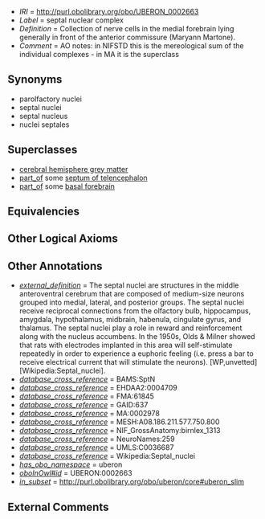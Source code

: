  * *IRI* = http://purl.obolibrary.org/obo/UBERON_0002663
 * *Label* = septal nuclear complex
 * *Definition* = Collection of nerve cells in the medial forebrain lying generally in front of the anterior commissure (Maryann Martone).
 * *Comment* = AO notes: in NIFSTD this is the mereological sum of the individual complexes - in MA it is the superclass

## Synonyms

 * parolfactory nuclei
 * septal nuclei
 * septal nucleus
 * nuclei septales

## Superclasses

 * [cerebral hemisphere grey matter](../../UBERON/01/UBERON_0005401.md)
 * [part_of](../../BFO/50/BFO_0000050.md) some [septum of telencephalon](../../UBERON/46/UBERON_0000446.md)
 * [part_of](../../BFO/50/BFO_0000050.md) some [basal forebrain](../../UBERON/43/UBERON_0002743.md)

## Equivalencies


## Other Logical Axioms


## Other Annotations

 * *[external_definition](../../UBPROP/01/UBPROP_0000001.md)* = The septal nuclei are structures in the middle anteroventral cerebrum that are composed of medium-size neurons grouped into medial, lateral, and posterior groups. The septal nuclei receive reciprocal connections from the olfactory bulb, hippocampus, amygdala, hypothalamus, midbrain, habenula, cingulate gyrus, and thalamus. The septal nuclei play a role in reward and reinforcement along with the nucleus accumbens. In the 1950s, Olds &amp; Milner showed that rats with electrodes implanted in this area will self-stimulate repeatedly in order to experience a euphoric feeling (i.e. press a bar to receive electrical current that will stimulate the neurons). [WP,unvetted][Wikipedia:Septal_nuclei].
 * *[database_cross_reference](../../ef/oboInOwl#hasDbXref.md)* = BAMS:SptN
 * *[database_cross_reference](../../ef/oboInOwl#hasDbXref.md)* = EHDAA2:0004709
 * *[database_cross_reference](../../ef/oboInOwl#hasDbXref.md)* = FMA:61845
 * *[database_cross_reference](../../ef/oboInOwl#hasDbXref.md)* = GAID:637
 * *[database_cross_reference](../../ef/oboInOwl#hasDbXref.md)* = MA:0002978
 * *[database_cross_reference](../../ef/oboInOwl#hasDbXref.md)* = MESH:A08.186.211.577.750.800
 * *[database_cross_reference](../../ef/oboInOwl#hasDbXref.md)* = NIF_GrossAnatomy:birnlex_1313
 * *[database_cross_reference](../../ef/oboInOwl#hasDbXref.md)* = NeuroNames:259
 * *[database_cross_reference](../../ef/oboInOwl#hasDbXref.md)* = UMLS:C0036687
 * *[database_cross_reference](../../ef/oboInOwl#hasDbXref.md)* = Wikipedia:Septal_nuclei
 * *[has_obo_namespace](../../ce/oboInOwl#hasOBONamespace.md)* = uberon
 * *[oboInOwl#id](../../id/oboInOwl#id.md)* = UBERON:0002663
 * *[in_subset](../../et/oboInOwl#inSubset.md)* = http://purl.obolibrary.org/obo/uberon/core#uberon_slim

## External Comments

